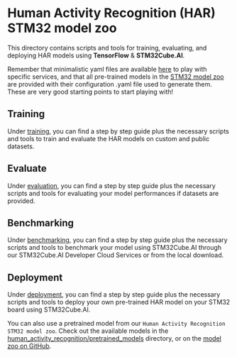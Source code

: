 # Human Activity Recognition (HAR) STM32 model zoo

This directory contains scripts and tools for training, evaluating, and deploying HAR models using **TensorFlow** & **STM32Cube.AI**.

Remember that minimalistic yaml files are available [here](./config_file_examples/) to play with specific services, and that all pre-trained models in the [STM32 model zoo](https://github.com/STMicroelectronics/stm32ai-modelzoo/) are provided with their configuration .yaml file used to generate them. These are very good starting points to start playing with!

## Training
Under [training](training/README.md), you can find a step by step guide plus the necessary scripts and tools to train and evaluate the HAR models on custom and public datasets.

## Evaluate
Under [evaluation](./evaluation/README.md), you can find a step by step guide plus the necessary scripts and tools for evaluating your model performances if datasets are provided.

## Benchmarking
Under [benchmarking](./benchmarking/README.md), you can find a step by step guide plus the necessary scripts and tools to benchmark your model using STM32Cube.AI through our STM32Cube.AI Developer Cloud Services or from the local download.


## Deployment
Under [deployment](../deployment/README.md), you can find a step by step guide plus the necessary scripts and tools to deploy your own pre-trained HAR model on your STM32 board using STM32Cube.AI.

You can also use a pretrained model from our `Human Activity Recognition STM32 model zoo`. Check out the available models in the [human_activity_recognition/pretrained_models](../pretrained_models/README.md) directory, or on the [model zoo on GitHub](https://github.com/STMicroelectronics/stm32ai-modelzoo/human_activity_recognition/).
